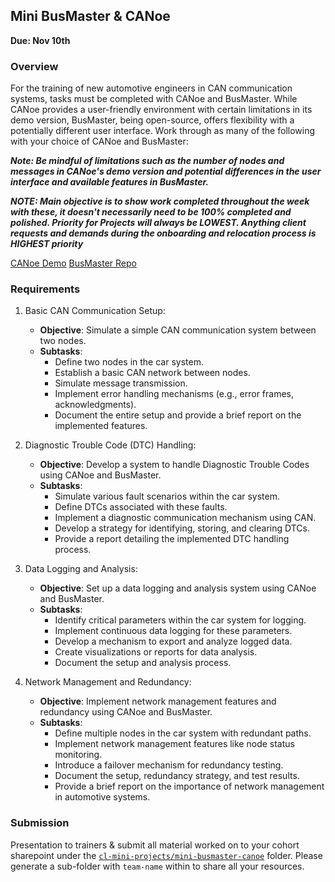 ## Mini BusMaster & CANoe

**Due: Nov 10th**

### Overview

For the training of new automotive engineers in CAN communication systems, tasks must be completed with CANoe and BusMaster. While CANoe provides a user-friendly environment with certain limitations in its demo version, BusMaster, being open-source, offers flexibility with a potentially different user interface. Work through as many of the following with your choice of CANoe and BusMaster:

**_Note: Be mindful of limitations such as the number of nodes and messages in CANoe's demo version and potential differences in the user interface and available features in BusMaster._**

**_NOTE: Main objective is to show work completed throughout the week with these, it doesn't necessarily need to be 100% completed and polished. Priority for Projects will always be LOWEST. Anything client requests and demands during the onboarding and relocation process is HIGHEST priority_**

[CANoe Demo](https://www.vector.com/us/en/download/canoe-demo-17-sp3/)
[BusMaster Repo](https://rbei-etas.github.io/busmaster/download.html)

### Requirements

1. Basic CAN Communication Setup:

    - **Objective**: Simulate a simple CAN communication system between two nodes.
    - **Subtasks**:
        - Define two nodes in the car system.
        - Establish a basic CAN network between nodes.
        - Simulate message transmission.
        - Implement error handling mechanisms (e.g., error frames, acknowledgments).
        - Document the entire setup and provide a brief report on the implemented features.

1. Diagnostic Trouble Code (DTC) Handling:

    - **Objective**: Develop a system to handle Diagnostic Trouble Codes using CANoe and BusMaster.
    - **Subtasks**:
        - Simulate various fault scenarios within the car system.
        - Define DTCs associated with these faults.
        - Implement a diagnostic communication mechanism using CAN.
        - Develop a strategy for identifying, storing, and clearing DTCs.
        - Provide a report detailing the implemented DTC handling process.

1. Data Logging and Analysis:

    - **Objective**: Set up a data logging and analysis system using CANoe and BusMaster.
    - **Subtasks**:
        - Identify critical parameters within the car system for logging.
        - Implement continuous data logging for these parameters.
        - Develop a mechanism to export and analyze logged data.
        - Create visualizations or reports for data analysis.
        - Document the setup and analysis process.

1. Network Management and Redundancy:
    - **Objective**: Implement network management features and redundancy using CANoe and BusMaster.
    - **Subtasks**:
        - Define multiple nodes in the car system with redundant paths.
        - Implement network management features like node status monitoring.
        - Introduce a failover mechanism for redundancy testing.
        - Document the setup, redundancy strategy, and test results.
        - Provide a brief report on the importance of network management in automotive systems.

### Submission

Presentation to trainers & submit all material worked on to your cohort sharepoint under the [`cl-mini-projects/mini-busmaster-canoe`](https://revaturetech.sharepoint.com/:f:/s/231002-OnlineVA-AutomotiveiOTTesting/EgGvHCOfikFGocSF8w_q234BUkwh49jSQfK5XNAqi1Aq3A?e=Gs8wTZ) folder. Please generate a sub-folder with `team-name` within to share all your resources.
